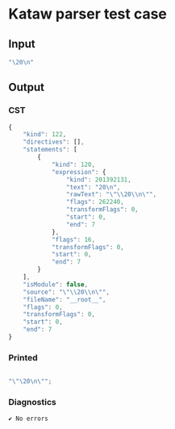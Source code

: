 # Kataw parser test case

## Input

`````js
"\20\n"
`````

## Output

### CST

```javascript
{
    "kind": 122,
    "directives": [],
    "statements": [
        {
            "kind": 120,
            "expression": {
                "kind": 201392131,
                "text": "20\n",
                "rawText": "\"\\20\\n\"",
                "flags": 262240,
                "transformFlags": 0,
                "start": 0,
                "end": 7
            },
            "flags": 16,
            "transformFlags": 0,
            "start": 0,
            "end": 7
        }
    ],
    "isModule": false,
    "source": "\"\\20\\n\"",
    "fileName": "__root__",
    "flags": 0,
    "transformFlags": 0,
    "start": 0,
    "end": 7
}
```

### Printed

```javascript

"\"\20\n\"";
```

### Diagnostics

```javascript
✔ No errors
```

